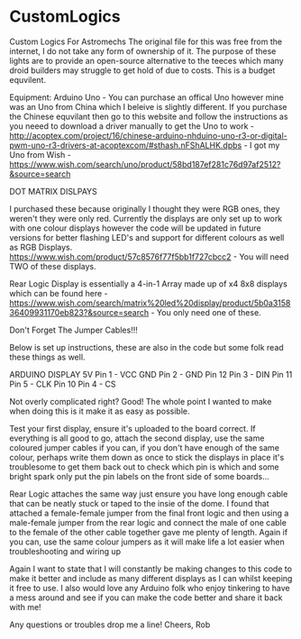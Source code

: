 # CustomLogics
Custom Logics For Astromechs
The original file for this was free from the internet, I do not take any form of ownership of it. The purpose of these lights are to provide an open-source alternative to the teeces which many droid builders may struggle to get hold of due to costs. This is a budget equvilent.

Equipment:
Arduino Uno - You can purchase an offical Uno however mine was an Uno from China which I beleive is slightly different. If you purchase the Chinese equvilant then go to this website and follow the instructions as you neeed to download a driver manually to get the Uno to work - http://acoptex.com/project/16/chinese-arduino-nhduino-uno-r3-or-digital-pwm-uno-r3-drivers-at-acoptexcom/#sthash.nFShALHK.dpbs - I got my Uno from Wish - https://www.wish.com/search/uno/product/58bd187ef281c76d97af2512?&source=search

DOT MATRIX DISLPAYS

I purchased these because originally I thought they were RGB ones, they weren't they were only red. Currently the displays are only set up to work with one colour displays however the code will be updated in future versions for better flashing LED's and support for different colours as well as RGB Displays.
https://www.wish.com/product/57c8576f77f5bb1f727cbcc2 - You will need TWO of these displays.

Rear Logic Display is essentially a 4-in-1 Array made up of x4 8x8 displays which can be found here - https://www.wish.com/search/matrix%20led%20display/product/5b0a315836409931170eb823?&source=search - You only need one of these.

Don't Forget The Jumper Cables!!!

Below is set up instructions, these are also in the code but some folk read these things as well.

ARDUINO     DISPLAY
5V          Pin 1 - VCC
GND         Pin 2 - GND
Pin 12      Pin 3 - DIN
Pin 11      Pin 5 - CLK
Pin 10      Pin 4 - CS

Not overly complicated right? Good! The whole point I wanted to make when doing this is it make it as easy as possible.

Test your first display, ensure it's uploaded to the board correct. If everything is all good to go, attach the second display, use the same coloured jumper cables if you can, if you don't have enough of the same colour, perhaps write them down as once to stick the displays in place it's troublesome to get them back out to check which pin is which and some bright spark only put the pin labels on the front side of some boards...

Rear Logic attaches the same way just ensure you have long enough cable that can be neatly stuck or taped to the insie of the dome. I found that attached a female-female jumper from the final front logic and then using a male-female jumper from the rear logic and connect the male of one cable to the female of the other cable together gave me plenty of length. Again if you can, use the same colour jumpers as it will make life a lot easier when troubleshooting and wiring up

Again I want to state that I will constantly be making changes to this code to make it better and include as many different displays as I can whilst keeping it free to use. I also would love any Arduino folk who enjoy tinkering to have a mess around and see if you can make the code better and share it back with me!

Any questions or troubles drop me a line!
Cheers,
Rob
